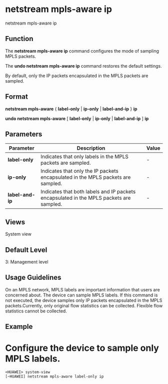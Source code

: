 netstream mpls-aware ip
=======================

netstream mpls-aware ip

Function
--------



The **netstream mpls-aware ip** command configures the mode of sampling MPLS packets.

The **undo netstream mpls-aware ip** command restores the default settings.



By default, only the IP packets encapsulated in the MPLS packets are sampled.


Format
------

**netstream mpls-aware** { **label-only** | **ip-only** | **label-and-ip** } **ip**

**undo netstream mpls-aware** [ **label-only** | **ip-only** | **label-and-ip** ] **ip**


Parameters
----------

| Parameter | Description | Value |
| --- | --- | --- |
| **label-only** | Indicates that only labels in the MPLS packets are sampled. | - |
| **ip-only** | Indicates that only the IP packets encapsulated in the MPLS packets are sampled. | - |
| **label-and-ip** | Indicates that both labels and IP packets encapsulated in the MPLS packets are sampled. | - |



Views
-----

System view


Default Level
-------------

3: Management level


Usage Guidelines
----------------

On an MPLS network, MPLS labels are important information that users are concerned about. The device can sample MPLS labels. If this command is not executed, the device samples only IP packets encapsulated in the MPLS packets.Currently, only original flow statistics can be collected. Flexible flow statistics cannot be collected.


Example
-------

# Configure the device to sample only MPLS labels.
```
<HUAWEI> system-view
[~HUAWEI] netstream mpls-aware label-only ip

```
